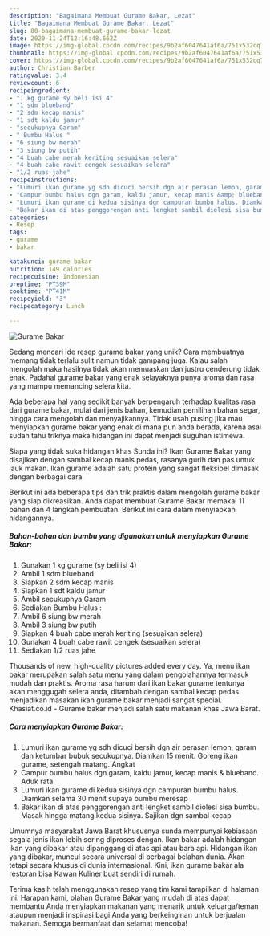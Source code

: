 ```yaml
---
description: "Bagaimana Membuat Gurame Bakar, Lezat"
title: "Bagaimana Membuat Gurame Bakar, Lezat"
slug: 80-bagaimana-membuat-gurame-bakar-lezat
date: 2020-11-24T12:16:48.662Z
image: https://img-global.cpcdn.com/recipes/9b2af6047641af6a/751x532cq70/gurame-bakar-foto-resep-utama.jpg
thumbnail: https://img-global.cpcdn.com/recipes/9b2af6047641af6a/751x532cq70/gurame-bakar-foto-resep-utama.jpg
cover: https://img-global.cpcdn.com/recipes/9b2af6047641af6a/751x532cq70/gurame-bakar-foto-resep-utama.jpg
author: Christian Barber
ratingvalue: 3.4
reviewcount: 6
recipeingredient:
- "1 kg gurame sy beli isi 4"
- "1 sdm blueband"
- "2 sdm kecap manis"
- "1 sdt kaldu jamur"
- "secukupnya Garam"
- " Bumbu Halus "
- "6 siung bw merah"
- "3 siung bw putih"
- "4 buah cabe merah keriting sesuaikan selera"
- "4 buah cabe rawit cengek sesuaikan selera"
- "1/2 ruas jahe"
recipeinstructions:
- "Lumuri ikan gurame yg sdh dicuci bersih dgn air perasan lemon, garam dan ketumbar bubuk secukupnya. Diamkan 15 menit. Goreng ikan gurame, setengah matang. Angkat"
- "Campur bumbu halus dgn garam, kaldu jamur, kecap manis &amp; blueband. Aduk rata"
- "Lumuri ikan gurame di kedua sisinya dgn campuran bumbu halus. Diamkan selama 30 menit supaya bumbu meresap"
- "Bakar ikan di atas penggorengan anti lengket sambil diolesi sisa bumbu. Masak hingga matang kedua sisinya. Sajikan dgn sambal kecap"
categories:
- Resep
tags:
- gurame
- bakar

katakunci: gurame bakar 
nutrition: 149 calories
recipecuisine: Indonesian
preptime: "PT39M"
cooktime: "PT41M"
recipeyield: "3"
recipecategory: Lunch

---
```



![Gurame Bakar](https://img-global.cpcdn.com/recipes/9b2af6047641af6a/751x532cq70/gurame-bakar-foto-resep-utama.jpg)

Sedang mencari ide resep gurame bakar yang unik? Cara membuatnya memang tidak terlalu sulit namun tidak gampang juga. Kalau salah mengolah maka hasilnya tidak akan memuaskan dan justru cenderung tidak enak. Padahal gurame bakar yang enak selayaknya punya aroma dan rasa yang mampu memancing selera kita.

Ada beberapa hal yang sedikit banyak berpengaruh terhadap kualitas rasa dari gurame bakar, mulai dari jenis bahan, kemudian pemilihan bahan segar, hingga cara mengolah dan menyajikannya. Tidak usah pusing jika mau menyiapkan gurame bakar yang enak di mana pun anda berada, karena asal sudah tahu triknya maka hidangan ini dapat menjadi suguhan istimewa.

Siapa yang tidak suka hidangan khas Sunda ini? Ikan Gurame Bakar yang disajikan dengan sambal kecap manis pedas, rasanya gurih dan pas untuk lauk makan. Ikan gurame adalah satu protein yang sangat fleksibel dimasak dengan berbagai cara.


Berikut ini ada beberapa tips dan trik praktis dalam mengolah gurame bakar yang siap dikreasikan. Anda dapat membuat Gurame Bakar memakai 11 bahan dan 4 langkah pembuatan. Berikut ini cara dalam menyiapkan hidangannya.

<!--inarticleads1-->

##### Bahan-bahan dan bumbu yang digunakan untuk menyiapkan Gurame Bakar:

1. Gunakan 1 kg gurame (sy beli isi 4)
1. Ambil 1 sdm blueband
1. Siapkan 2 sdm kecap manis
1. Siapkan 1 sdt kaldu jamur
1. Ambil secukupnya Garam
1. Sediakan  Bumbu Halus :
1. Ambil 6 siung bw merah
1. Ambil 3 siung bw putih
1. Siapkan 4 buah cabe merah keriting (sesuaikan selera)
1. Gunakan 4 buah cabe rawit cengek (sesuaikan selera)
1. Sediakan 1/2 ruas jahe


Thousands of new, high-quality pictures added every day. Ya, menu ikan bakar merupakan salah satu menu yang dalam pengolahannya termasuk mudah dan praktis. Aroma rasa harum dari ikan bakar gurame tentunya akan menggugah selera anda, ditambah dengan sambal kecap pedas menjadikan masakan ikan gurame bakar menjadi sangat special. Khasiat.co.id - Gurame bakar menjadi salah satu makanan khas Jawa Barat. 

<!--inarticleads2-->

##### Cara menyiapkan Gurame Bakar:

1. Lumuri ikan gurame yg sdh dicuci bersih dgn air perasan lemon, garam dan ketumbar bubuk secukupnya. Diamkan 15 menit. Goreng ikan gurame, setengah matang. Angkat
1. Campur bumbu halus dgn garam, kaldu jamur, kecap manis &amp; blueband. Aduk rata
1. Lumuri ikan gurame di kedua sisinya dgn campuran bumbu halus. Diamkan selama 30 menit supaya bumbu meresap
1. Bakar ikan di atas penggorengan anti lengket sambil diolesi sisa bumbu. Masak hingga matang kedua sisinya. Sajikan dgn sambal kecap


Umumnya masyarakat Jawa Barat khususnya sunda mempunyai kebiasaan segala jenis ikan lebih sering diproses dengan. Ikan bakar adalah hidangan ikan yang dibakar atau dipanggang di atas api atau bara api. Hidangan ikan yang dibakar, muncul secara universal di berbagai belahan dunia. Akan tetapi secara khusus di dunia internasional. Kini, ikan gurame bakar ala restoran bisa Kawan Kuliner buat sendiri di rumah. 

Terima kasih telah menggunakan resep yang tim kami tampilkan di halaman ini. Harapan kami, olahan Gurame Bakar yang mudah di atas dapat membantu Anda menyiapkan makanan yang menarik untuk keluarga/teman ataupun menjadi inspirasi bagi Anda yang berkeinginan untuk berjualan makanan. Semoga bermanfaat dan selamat mencoba!
